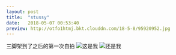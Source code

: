 ```yaml
---
layout: post
title:  "stussy"
date:   2018-05-07 00:53:40
preview: http://otfo1htmj.bkt.clouddn.com/18-5-8/95920952.jpg
---
```


三脚架到了之后的第一次自拍
![这是我](http://otfo1htmj.bkt.clouddn.com/18-5-8/67780849.jpg)
![还是我](http://otfo1htmj.bkt.clouddn.com/18-5-8/95920952.jpg)